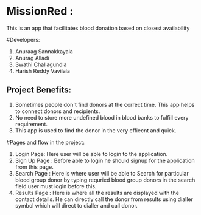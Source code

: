 # MissionRed :
This is an app that facilitates blood donation based on closest availability

#Developers:
1. Anuraag Sannakkayala
2. Anurag Alladi
3. Swathi Challagundla
4. Harish Reddy Vavilala


## Project Benefits:
1. Sometimes people don't find donors at the correct time. This app helps to connect donors and recipients.
2. No need to store more undefined blood in blood banks to fulfill every requirement.
3. This app is used to find the donor in the very effiecnt and quick. 



#Pages and flow in the project:

1. Login Page: Here user will be able to login to the application.
2. Sign Up Page : Before able to login he should signup for the application from this page.
3. Search  Page : Here is where user will be able to Search for particular blood group donor by typing requried blood group donors in the                         search field user must login before this.
4. Results Page : Here is where all the results are displayed with the contact details. He can directly call the donor from results using                         dialler symbol which will direct to dialler and call donor.